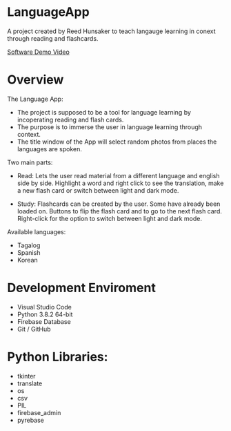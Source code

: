 # LanguageApp

A project created by Reed Hunsaker to teach langauge learning in conext through reading and flashcards.

[Software Demo Video](https://youtu.be/Qy7NQIfeS2c)

# Overview

The Language App:
* The project is supposed to be a tool for language learning by incoperating reading and flash cards.
* The purpose is to immerse the user in language learning through context.
* The title window of the App will select random photos from places the languages are spoken.

Two main parts:

* Read:
  Lets the user read material from a different language and english side by side.
  Highlight a word and right click to see the translation, make a new flash card
  or switch between light and dark mode.

* Study:
  Flashcards can be created by the user. Some have already been loaded on.
  Buttons to flip the flash card and to go to the next flash card.
  Right-click for the option to switch between light and dark mode.
 
 
Available languages:
* Tagalog
* Spanish
* Korean

# Development Enviroment


* Visual Studio Code
* Python 3.8.2 64-bit
* Firebase Database
* Git / GitHub

# Python Libraries:

* tkinter
* translate
* os
* csv
* PIL
* firebase_admin
* pyrebase

  
